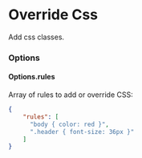 # Override Css

Add css classes.

### Options

#### Options.rules

Array of rules to add or override CSS:

```json
{
    "rules": [
      "body { color: red }",
      ".header { font-size: 36px }"
    ]
}
```

